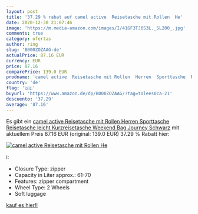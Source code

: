 ```yaml
---
layout: post
title: '37.29 % rabat auf camel active  Reisetasche mit Rollen  He'
date: 2020-12-30 21:07:46
image: 'https://m.media-amazon.com/images/I/41GF3TJ6S3L._SL200_.jpg'
comments: true
category: ofertas
author: ring
slug: 'B000ZOZAAG-de'
actualPrice: 87.16 EUR
currency: EUR
price: 87.16
comparePrice: 139.0 EUR
prodname: 'camel active  Reisetasche mit Rollen  Herren  Sporttasche  Reisetasche leicht  Kurzreisetasche  Weekend Bag  Journey  Schwarz'
country: 'de'
flag: '🇩🇪'
buyurl: 'https://www.amazon.de/dp/B000ZOZAAG/?tag=tolees0ca-21'
descuento: '37.29'
average: '87.16'
---
```


Es gibt ein [camel active  Reisetasche mit Rollen  Herren  Sporttasche  Reisetasche leicht  Kurzreisetasche  Weekend Bag  Journey  Schwarz](https://www.amazon.de/dp/B000ZOZAAG/?tag=tolees0ca-21) mit aktuellem Preis 87.16 EUR (original: 139.0 EUR) 37.29 % Rabatt hier:

[![camel active  Reisetasche mit Rollen  He](https://m.media-amazon.com/images/I/41GF3TJ6S3L._SL200_.jpg)](https://www.amazon.de/dp/B000ZOZAAG/?tag=tolees0ca-21)

ℹ️:

- Closure Type: zipper
- Capacity in Liter approx.: 61-70
- Features: zipper compartment
- Wheel Type: 2 Wheels
- Soft luggage

[kauf es hier!!](https://www.amazon.de/dp/B000ZOZAAG/?tag=tolees0ca-21)
